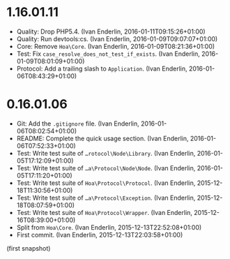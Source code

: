 # 1.16.01.11

  * Quality: Drop PHP5.4. (Ivan Enderlin, 2016-01-11T09:15:26+01:00)
  * Quality: Run devtools:cs. (Ivan Enderlin, 2016-01-09T09:07:07+01:00)
  * Core: Remove `Hoa\Core`. (Ivan Enderlin, 2016-01-09T08:21:36+01:00)
  * Test: Fix `case_resolve_does_not_test_if_exists`. (Ivan Enderlin, 2016-01-09T08:01:09+01:00)
  * Protocol: Add a trailing slash to `Application`. (Ivan Enderlin, 2016-01-06T08:43:29+01:00)

# 0.16.01.06

  * Git: Add the `.gitignore` file. (Ivan Enderlin, 2016-01-06T08:02:54+01:00)
  * README: Complete the quick usage section. (Ivan Enderlin, 2016-01-06T07:52:33+01:00)
  * Test: Write test suite of `…rotocol\Node\Library`. (Ivan Enderlin, 2016-01-05T17:12:09+01:00)
  * Test: Write test suite of `…a\Protocol\Node\Node`. (Ivan Enderlin, 2016-01-05T17:11:20+01:00)
  * Test: Write test suite of `Hoa\Protocol\Protocol`. (Ivan Enderlin, 2015-12-18T11:30:56+01:00)
  * Test: Write test suite of `…a\Protocol\Exception`. (Ivan Enderlin, 2015-12-18T08:07:59+01:00)
  * Test: Write test suite of `Hoa\Protocol\Wrapper`. (Ivan Enderlin, 2015-12-16T08:39:00+01:00)
  * Split from `Hoa\Core`. (Ivan Enderlin, 2015-12-13T22:52:08+01:00)
  * First commit. (Ivan Enderlin, 2015-12-13T22:03:58+01:00)

(first snapshot)
